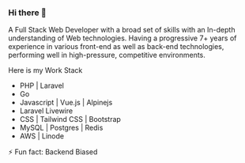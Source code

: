 ### Hi there 👋

A Full Stack Web Developer with a broad set of skills with an In-depth understanding of Web technologies. Having a progressive 7+ years of experience in various front-end as well as back-end technologies, performing well in high-pressure, competitive environments.

Here is my Work Stack
- PHP | Laravel
- Go
- Javascript | Vue.js | Alpinejs
- Laravel Livewire
- CSS | Tailwind CSS | Bootstrap
- MySQL | Postgres | Redis
- AWS | Linode

⚡ Fun fact: Backend Biased

